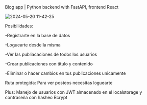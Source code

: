 Blog app | Python backend with FastAPI, frontend React


![2024-05-20 11-42-25](https://github.com/MaxZc7/Blog-app/assets/125506170/50e78ecb-9906-495f-8404-3a1d21deb4cc)




Posibilidades:

-Registrarte en la base de datos

-Loguearte desde la misma

-Ver las publiacaciones de todos los usuarios

-Crear publicaciones con titulo y contenido

-Eliminar o hacer cambios en tus publicaciones unicamente

Ruta protegida: Para ver posteos necesitas loguearte

Plus: Manejo de usuarios con JWT almacenado en el localstorage y contraseña con hasheo Bcrypt 
